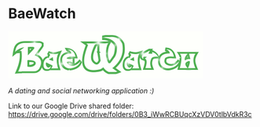 # BaeWatch
![alt tag](https://github.com/keshok/BaeWatch/blob/master/BaeWatchWebApp/SearchBarwithMasterPage/images/logo.gif)

<i>A dating and social networking application :)</i>

Link to our Google Drive shared folder: https://drive.google.com/drive/folders/0B3_iWwRCBUqcXzVDV0tlbVdkR3c
